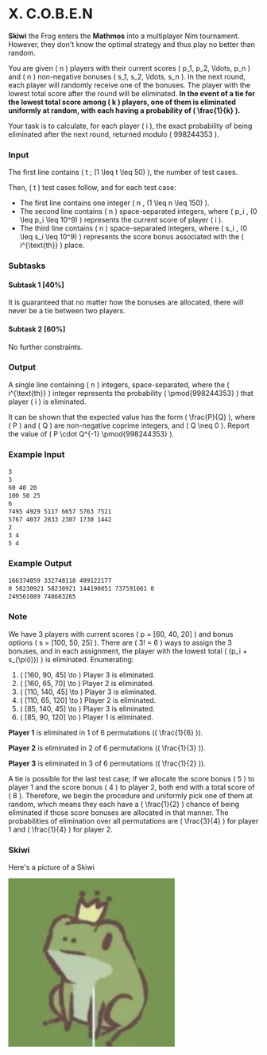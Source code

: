 # X. C.O.B.E.N

**Skiwi** the Frog enters the **Mathmos** into a multiplayer Nim tournament. However, they don't know the optimal strategy and thus play no better than random.

You are given \( n \) players with their current scores \( p_1, p_2, \ldots, p_n \) and \( n \) non-negative bonuses \( s_1, s_2, \ldots, s_n \). In the next round, each player will randomly receive one of the bonuses. The player with the lowest total score after the round will be eliminated. **In the event of a tie for the lowest total score among \( k \) players, one of them is eliminated uniformly at random, with each having a probability of \( \frac{1}{k} \).**

Your task is to calculate, for each player \( i \), the exact probability of being eliminated after the next round, returned modulo \( 998244353 \).

### Input
The first line contains \( t \; (1 \leq t \leq 50) \), the number of test cases.

Then, \( t \) test cases follow, and for each test case:

- The first line contains one integer \( n \, (1 \leq n \leq 150) \).
- The second line contains \( n \) space-separated integers, where \( p_i \, (0 \leq p_i \leq 10^9) \) represents the current score of player \( i \).
- The third line contains \( n \) space-separated integers, where \( s_i \, (0 \leq s_i \leq 10^9) \) represents the score bonus associated with the \( i^{\text{th}} \) place.

### Subtasks

#### Subtask 1 [40%]
It is guaranteed that no matter how the bonuses are allocated, there will never be a tie between two players.

#### Subtask 2 [60%]
No further constraints.

### Output
A single line containing \( n \) integers, space-separated, where the \( i^{\text{th}} \) integer represents the probability \( \pmod{998244353} \) that player \( i \) is eliminated.

It can be shown that the expected value has the form \( \frac{P}{Q} \), where \( P \) and \( Q \) are non-negative coprime integers, and \( Q \neq 0 \). Report the value of \( P \cdot Q^{-1} \pmod{998244353} \).

### Example Input
```
3
3
60 40 20
100 50 25
6
7495 4929 5117 6657 5763 7521
5767 4037 2833 2307 1730 1442
2
3 4
5 4
```

### Example Output
```
166374059 332748118 499122177 
0 58230921 58230921 144190851 737591661 0 
249561089 748683265 
```

### Note
We have 3 players with current scores \( p = [60, 40, 20] \) and bonus options \( s = [100, 50, 25] \). There are \( 3! = 6 \) ways to assign the 3 bonuses, and in each assignment, the player with the lowest total \( (p_i + s_{\pi(i)}) \) is eliminated. Enumerating:

1. \( [160, 90, 45] \to \) Player 3 is eliminated.
2. \( [160, 65, 70] \to \) Player 2 is eliminated.
3. \( [110, 140, 45] \to \) Player 3 is eliminated.
4. \( [110, 65, 120] \to \) Player 2 is eliminated.
5. \( [85, 140, 45] \to \) Player 3 is eliminated.
6. \( [85, 90, 120] \to \) Player 1 is eliminated.

**Player 1** is eliminated in 1 of 6 permutations (\( \frac{1}{6} \)).

**Player 2** is eliminated in 2 of 6 permutations (\( \frac{1}{3} \)).

**Player 3** is eliminated in 3 of 6 permutations (\( \frac{1}{2} \)).

A tie is possible for the last test case; if we allocate the score bonus \( 5 \) to player 1 and the score bonus \( 4 \) to player 2, both end with a total score of \( 8 \). Therefore, we begin the procedure and uniformly pick one of them at random, which means they each have a \( \frac{1}{2} \) chance of being eliminated if those score bonuses are allocated in that manner. The probabilities of elimination over all permutations are \( \frac{3}{4} \) for player 1 and \( \frac{1}{4} \) for player 2.

### Skiwi
Here's a picture of a Skiwi

![Skiwi](assets/skiwi.png)
